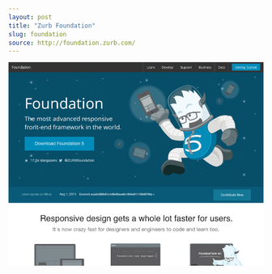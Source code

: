 ```yaml
---
layout: post
title: "Zurb Foundation"
slug: foundation
source: http://foundation.zurb.com/
---
```


<img src="/screenshots/foundation.png">
